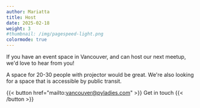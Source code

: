 ```yaml
---
author: Mariatta
title: Host
date: 2025-02-18
weight: 3
#thumbnail: /img/pagespeed-light.png
colormode: true
---
```


If you have an event space in Vancouver, and can host our next meetup, we'd love to hear from you!

A space for 20-30 people with projector would be great. We're also looking for a space that is accessible by public transit.


{{< button href="mailto:vancouver@pyladies.com" >}}
    Get in touch
{{< /button >}}
